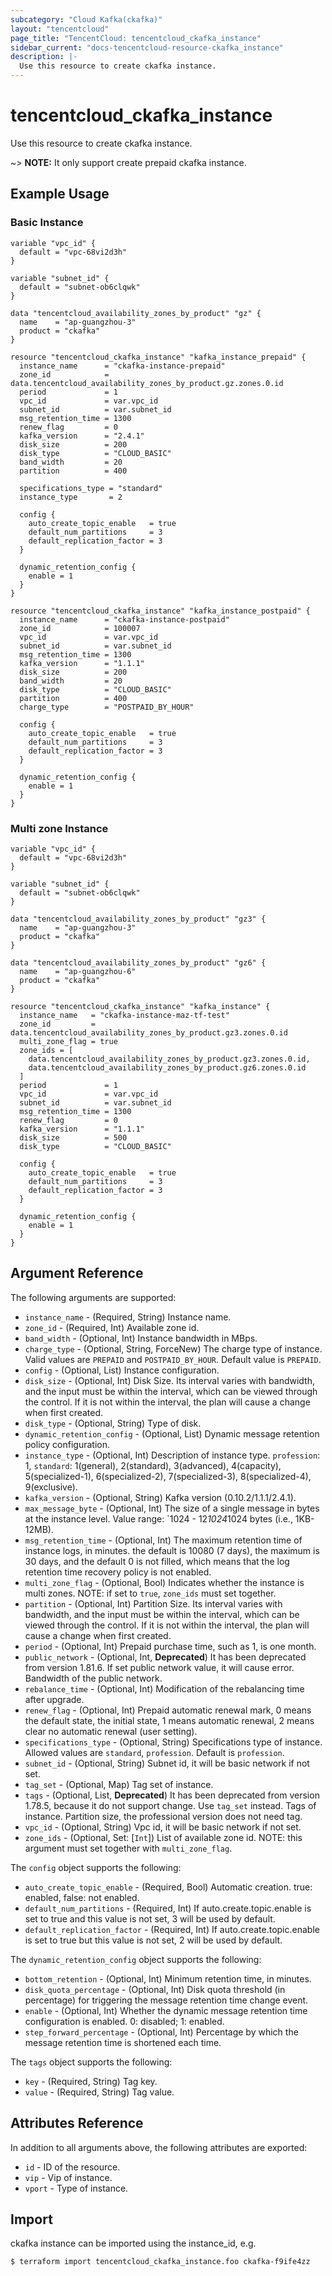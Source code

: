 ```yaml
---
subcategory: "Cloud Kafka(ckafka)"
layout: "tencentcloud"
page_title: "TencentCloud: tencentcloud_ckafka_instance"
sidebar_current: "docs-tencentcloud-resource-ckafka_instance"
description: |-
  Use this resource to create ckafka instance.
---
```


# tencentcloud_ckafka_instance

Use this resource to create ckafka instance.

~> **NOTE:** It only support create prepaid ckafka instance.

## Example Usage

### Basic Instance

```hcl
variable "vpc_id" {
  default = "vpc-68vi2d3h"
}

variable "subnet_id" {
  default = "subnet-ob6clqwk"
}

data "tencentcloud_availability_zones_by_product" "gz" {
  name    = "ap-guangzhou-3"
  product = "ckafka"
}

resource "tencentcloud_ckafka_instance" "kafka_instance_prepaid" {
  instance_name      = "ckafka-instance-prepaid"
  zone_id            = data.tencentcloud_availability_zones_by_product.gz.zones.0.id
  period             = 1
  vpc_id             = var.vpc_id
  subnet_id          = var.subnet_id
  msg_retention_time = 1300
  renew_flag         = 0
  kafka_version      = "2.4.1"
  disk_size          = 200
  disk_type          = "CLOUD_BASIC"
  band_width         = 20
  partition          = 400

  specifications_type = "standard"
  instance_type       = 2

  config {
    auto_create_topic_enable   = true
    default_num_partitions     = 3
    default_replication_factor = 3
  }

  dynamic_retention_config {
    enable = 1
  }
}

resource "tencentcloud_ckafka_instance" "kafka_instance_postpaid" {
  instance_name      = "ckafka-instance-postpaid"
  zone_id            = 100007
  vpc_id             = var.vpc_id
  subnet_id          = var.subnet_id
  msg_retention_time = 1300
  kafka_version      = "1.1.1"
  disk_size          = 200
  band_width         = 20
  disk_type          = "CLOUD_BASIC"
  partition          = 400
  charge_type        = "POSTPAID_BY_HOUR"

  config {
    auto_create_topic_enable   = true
    default_num_partitions     = 3
    default_replication_factor = 3
  }

  dynamic_retention_config {
    enable = 1
  }
}
```

### Multi zone Instance

```hcl
variable "vpc_id" {
  default = "vpc-68vi2d3h"
}

variable "subnet_id" {
  default = "subnet-ob6clqwk"
}

data "tencentcloud_availability_zones_by_product" "gz3" {
  name    = "ap-guangzhou-3"
  product = "ckafka"
}

data "tencentcloud_availability_zones_by_product" "gz6" {
  name    = "ap-guangzhou-6"
  product = "ckafka"
}

resource "tencentcloud_ckafka_instance" "kafka_instance" {
  instance_name   = "ckafka-instance-maz-tf-test"
  zone_id         = data.tencentcloud_availability_zones_by_product.gz3.zones.0.id
  multi_zone_flag = true
  zone_ids = [
    data.tencentcloud_availability_zones_by_product.gz3.zones.0.id,
    data.tencentcloud_availability_zones_by_product.gz6.zones.0.id
  ]
  period             = 1
  vpc_id             = var.vpc_id
  subnet_id          = var.subnet_id
  msg_retention_time = 1300
  renew_flag         = 0
  kafka_version      = "1.1.1"
  disk_size          = 500
  disk_type          = "CLOUD_BASIC"

  config {
    auto_create_topic_enable   = true
    default_num_partitions     = 3
    default_replication_factor = 3
  }

  dynamic_retention_config {
    enable = 1
  }
}
```

## Argument Reference

The following arguments are supported:

* `instance_name` - (Required, String) Instance name.
* `zone_id` - (Required, Int) Available zone id.
* `band_width` - (Optional, Int) Instance bandwidth in MBps.
* `charge_type` - (Optional, String, ForceNew) The charge type of instance. Valid values are `PREPAID` and `POSTPAID_BY_HOUR`. Default value is `PREPAID`.
* `config` - (Optional, List) Instance configuration.
* `disk_size` - (Optional, Int) Disk Size. Its interval varies with bandwidth, and the input must be within the interval, which can be viewed through the control. If it is not within the interval, the plan will cause a change when first created.
* `disk_type` - (Optional, String) Type of disk.
* `dynamic_retention_config` - (Optional, List) Dynamic message retention policy configuration.
* `instance_type` - (Optional, Int) Description of instance type. `profession`: 1, `standard`:  1(general), 2(standard), 3(advanced), 4(capacity), 5(specialized-1), 6(specialized-2), 7(specialized-3), 8(specialized-4), 9(exclusive).
* `kafka_version` - (Optional, String) Kafka version (0.10.2/1.1.1/2.4.1).
* `max_message_byte` - (Optional, Int) The size of a single message in bytes at the instance level. Value range: `1024 - 12*1024*1024 bytes (i.e., 1KB-12MB).
* `msg_retention_time` - (Optional, Int) The maximum retention time of instance logs, in minutes. the default is 10080 (7 days), the maximum is 30 days, and the default 0 is not filled, which means that the log retention time recovery policy is not enabled.
* `multi_zone_flag` - (Optional, Bool) Indicates whether the instance is multi zones. NOTE: if set to `true`, `zone_ids` must set together.
* `partition` - (Optional, Int) Partition Size. Its interval varies with bandwidth, and the input must be within the interval, which can be viewed through the control. If it is not within the interval, the plan will cause a change when first created.
* `period` - (Optional, Int) Prepaid purchase time, such as 1, is one month.
* `public_network` - (Optional, Int, **Deprecated**) It has been deprecated from version 1.81.6. If set public network value, it will cause error. Bandwidth of the public network.
* `rebalance_time` - (Optional, Int) Modification of the rebalancing time after upgrade.
* `renew_flag` - (Optional, Int) Prepaid automatic renewal mark, 0 means the default state, the initial state, 1 means automatic renewal, 2 means clear no automatic renewal (user setting).
* `specifications_type` - (Optional, String) Specifications type of instance. Allowed values are `standard`, `profession`. Default is `profession`.
* `subnet_id` - (Optional, String) Subnet id, it will be basic network if not set.
* `tag_set` - (Optional, Map) Tag set of instance.
* `tags` - (Optional, List, **Deprecated**) It has been deprecated from version 1.78.5, because it do not support change. Use `tag_set` instead. Tags of instance. Partition size, the professional version does not need tag.
* `vpc_id` - (Optional, String) Vpc id, it will be basic network if not set.
* `zone_ids` - (Optional, Set: [`Int`]) List of available zone id. NOTE: this argument must set together with `multi_zone_flag`.

The `config` object supports the following:

* `auto_create_topic_enable` - (Required, Bool) Automatic creation. true: enabled, false: not enabled.
* `default_num_partitions` - (Required, Int) If auto.create.topic.enable is set to true and this value is not set, 3 will be used by default.
* `default_replication_factor` - (Required, Int) If auto.create.topic.enable is set to true but this value is not set, 2 will be used by default.

The `dynamic_retention_config` object supports the following:

* `bottom_retention` - (Optional, Int) Minimum retention time, in minutes.
* `disk_quota_percentage` - (Optional, Int) Disk quota threshold (in percentage) for triggering the message retention time change event.
* `enable` - (Optional, Int) Whether the dynamic message retention time configuration is enabled. 0: disabled; 1: enabled.
* `step_forward_percentage` - (Optional, Int) Percentage by which the message retention time is shortened each time.

The `tags` object supports the following:

* `key` - (Required, String) Tag key.
* `value` - (Required, String) Tag value.

## Attributes Reference

In addition to all arguments above, the following attributes are exported:

* `id` - ID of the resource.
* `vip` - Vip of instance.
* `vport` - Type of instance.


## Import

ckafka instance can be imported using the instance_id, e.g.

```
$ terraform import tencentcloud_ckafka_instance.foo ckafka-f9ife4zz
```

